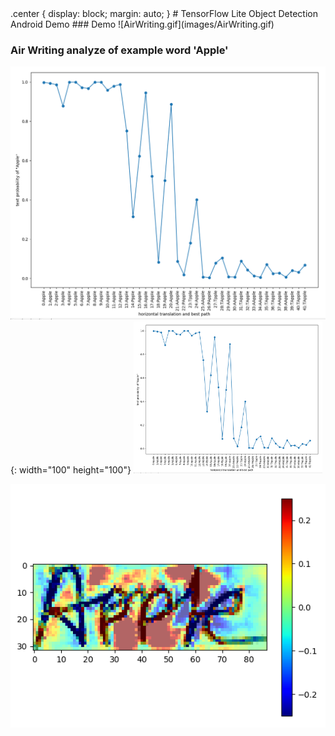 <html>
.center {
  display: block;
  margin: auto;
}
# TensorFlow Lite Object Detection Android Demo
### Demo
![AirWriting.gif](images/AirWriting.gif)

### Air Writing analyze of example word 'Apple'
![Apple_analyze of relevance](images/analyze_2.PNG){: width="100" height="100"}
<img src="images/analyze_2.PNG" width="60%" height="60%">

![Apple_analyze of invariance](images/analyze_1.PNG)

</html>
